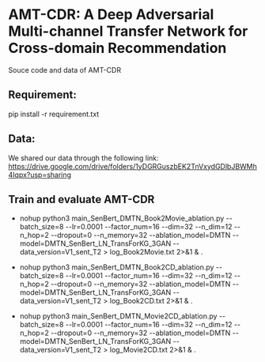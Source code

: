 # AMT-CDR: A Deep Adversarial Multi-channel Transfer Network for Cross-domain Recommendation
Souce code and data of AMT-CDR

## Requirement:
pip install -r requirement.txt

## Data:
We shared our data through the following link:
https://drive.google.com/drive/folders/1yDGRGuszbEK2TnVxydGDlbJBWMh4Iqpx?usp=sharing

## Train and evaluate AMT-CDR

- nohup python3 main_SenBert_DMTN_Book2Movie_ablation.py --batch_size=8 --lr=0.0001 --factor_num=16 --dim=32 --n_dim=12 --n_hop=2 --dropout=0 --n_memory=32 --ablation_model=DMTN --model=DMTN_SenBert_LN_TransForKG_3GAN --data_version=V1_sent_T2 > log_Book2Movie.txt 2>&1 &
.<br>

- nohup python3 main_SenBert_DMTN_Book2CD_ablation.py --batch_size=8 --lr=0.0001 --factor_num=16 --dim=32 --n_dim=12 --n_hop=2 --dropout=0 --n_memory=32 --ablation_model=DMTN --model=DMTN_SenBert_LN_TransForKG_3GAN --data_version=V1_sent_T2 > log_Book2CD.txt 2>&1 &
.<br>

- nohup python3 main_SenBert_DMTN_Movie2CD_ablation.py --batch_size=8 --lr=0.0001 --factor_num=16 --dim=32 --n_dim=12 --n_hop=2 --dropout=0 --n_memory=32 --ablation_model=DMTN --model=DMTN_SenBert_LN_TransForKG_3GAN --data_version=V1_sent_T2 > log_Movie2CD.txt 2>&1 &
.<br>


